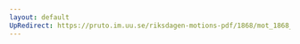 ```yaml
---
layout: default
UpRedirect: https://pruto.im.uu.se/riksdagen-motions-pdf/1868/mot_1868__ak__278/mot_1868__ak__278-003.pdf
---
```

